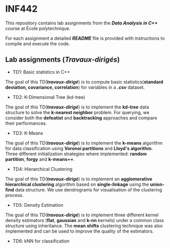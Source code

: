 # INF442

This repository contains lab assignments from the ***Data Analysis in C++*** course at École polytechnique.

For each assignment a detailed ***README*** file is provided with instructions to compile and execute the code.

## Lab assignments (***Travaux-dirigés***)

- TD1: Basic statistics in C++

The goal of this TD(***travaux-dirigé***) is to compute basic statistics(**standard deviation, covariance, correlation**) for variables in a ***.csv*** dataset. 

- TD2: K-Dimensional Tree (kd-tree)

The goal of this TD(***travaux-dirigé***) is to implement the **kd-tree** data structure to solve the **k-nearest neighbor** problem. For querying, we consider both the **defeatist** and **backtracking** approaches and compare their performances.

- TD3: K-Means

The goal of this TD(***travaux-dirigé***) is to implement the **k-means** algorithm for data classification using **Voronoi partitions** and **Lloyd's algorithm**. Three different initialization strategies where implemented: **random partition**, **forgy** and **k-means++**.

- TD4: Hierarchical Clustering

The goal of this TD(***travaux-dirigé***) is to implement an **agglomerative hierarchical clustering** algorithm based on **single-linkage** using the **union-find** data structure. We use dendrograms for visualisation of the clustering process.

- TD5: Density Estimation

The goal of this TD(***travaux-dirigé***) is to implement three different kernel density estimators (**flat**, **gaussian** and **k-nn** kernels) under a common class structure using inheritance. The **mean shifts** clustering technique was also implemented and can be used to improve the quality of the estimators.

- TD6: kNN for classification